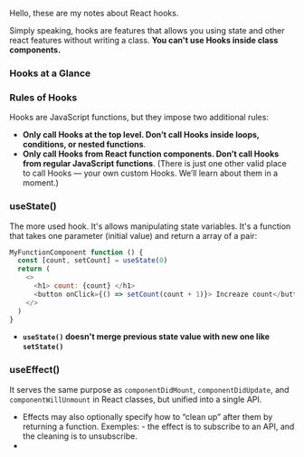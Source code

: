 Hello, these are my notes about React hooks.

Simply speaking, hooks are features that allows you using state and other react features without writing a class.
**You can't use Hooks inside class components.**

### Hooks at a Glance

### Rules of Hooks
Hooks are JavaScript functions, but they impose two additional rules:

- **Only call Hooks at the top level. Don’t call Hooks inside loops, conditions, or nested functions**.
- **Only call Hooks from React function components. Don’t call Hooks from regular JavaScript functions**. (There is just one other valid place to call Hooks — your own custom Hooks. We’ll learn about them in a moment.)

### useState()
The more used hook. It's allows manipulating state variables.
It's a function that takes one parameter (initial value) and return a array of a pair:
```javascript
MyFunctionComponent function () {
  const [count, setCount] = useState(0)
  return (
    <>
      <h1> count: {count} </h1>
      <button onClick={() => setCount(count + 1)}> Increaze count</button>
    </>
  )
}
```
- **`useState()` doesn't merge previous state value with new one like `setState()`**


### useEffect()
It serves the same purpose as `componentDidMount`, `componentDidUpdate`, and `componentWillUnmount` in React classes,
but unified into a single API.

- Effects may also optionally specify how to “clean up” after them by returning a function. Exemples:
      - the effect is to subscribe to an API, and the cleaning is to unsubscribe.
- 
